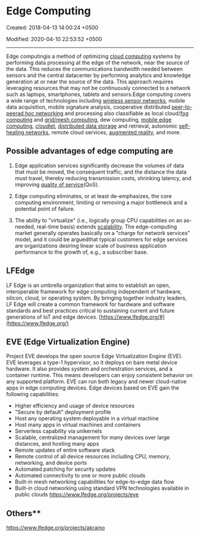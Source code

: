 # Edge Computing

Created: 2018-04-13 14:00:24 +0500

Modified: 2020-04-10 22:53:52 +0500

---

Edge computingis a method of optimizing [cloud computing](https://en.wikipedia.org/wiki/Cloud_computing) systems by performing data processing at the edge of the network, near the source of the data.
This reduces the communications bandwidth needed between sensors and the central datacenter by performing analytics and knowledge generation at or near the source of the data.
This approach requires leveraging resources that may not be continuously connected to a network such as laptops, smartphones, tablets and sensors.Edge computing covers a wide range of technologies including [wireless sensor networks](https://en.wikipedia.org/wiki/Wireless_sensor_network), mobile data acquisition, mobile signature analysis, cooperative distributed [peer-to-peer](https://en.wikipedia.org/wiki/Peer-to-peer)[ad hoc networking](https://en.wikipedia.org/wiki/Ad_hoc_networking) and processing also classifiable as local cloud/[fog computing](https://en.wikipedia.org/wiki/Fog_computing) and [grid/mesh computing](https://en.wikipedia.org/wiki/Grid_computing), dew computing, [mobile edge computing](https://en.wikipedia.org/wiki/Mobile_edge_computing), [cloudlet](https://en.wikipedia.org/wiki/Cloudlet), [distributed data storage](https://en.wikipedia.org/wiki/Distributed_data_store) and retrieval, autonomic [self-healing networks](https://en.wikipedia.org/wiki/Self-healing_ring), remote cloud services, [augmented reality](https://en.wikipedia.org/wiki/Augmented_reality), and more.

## Possible advantages of edge computing are

1. Edge application services significantly decrease the volumes of data that must be moved, the consequent traffic, and the distance the data must travel, thereby reducing transmission costs, shrinking latency, and improving [quality of service](https://en.wikipedia.org/wiki/Quality_of_service)(QoS).

2. Edge computing eliminates, or at least de-emphasizes, the core computing environment, limiting or removing a major bottleneck and a potential point of failure.

3. The ability to "virtualize" (i.e., logically group CPU capabilities on an as-needed, real-time basis) extends [scalability](https://en.wikipedia.org/wiki/Scalability). The edge-computing market generally operates basically on a "charge for network services" model, and it could be arguedthat typical customers for edge services are organizations desiring linear scale of business application performance to the growth of, e.g., a subscriber base.

## LFEdge

LF Edge is an umbrella organization that aims to establish an open, interoperable framework for edge computing independent of hardware, silicon, cloud, or operating system. By bringing together industry leaders, LF Edge will create a common framework for hardware and software standards and best practices critical to sustaining current and future generations of IoT and edge devices.
[https://www.lfedge.org/#](https://www.lfedge.org/)

## EVE (Edge Virtualization Engine)

Project EVE develops the open source Edge Virtualization Engine (EVE). EVE leverages a type-1 hypervisor, so it deploys on bare metal device hardware. It also provides system and orchestration services, and a container runtime. This means developers can enjoy consistent behavior on any supported platform. EVE can run both legacy and newer cloud-native apps in edge computing devices.
Edge devices based on EVE gain the following capabilities:

- Higher efficiency and usage of device resources
- "Secure by default" deployment profile
- Host any operating system deployable in a virtual machine
- Host many apps in virtual machines and containers
- Serverless capability via unikernels
- Scalable, centralized management for many devices over large distances, and hosting many apps
- Remote updates of entire software stack
- Remote control of all device resources including CPU, memory, networking, and device ports
- Automated patching for security updates
- Automated connectivity to one or more public clouds
- Built-in mesh networking capabilities for edge-to-edge data flow
- Built-in cloud networking using standard VPN technologies available in public clouds
<https://www.lfedge.org/projects/eve>

## Others**

<https://www.lfedge.org/projects/akraino>
